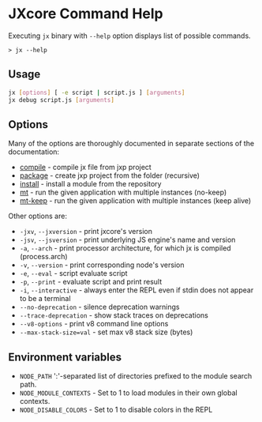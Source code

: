 
# JXcore Command Help

Executing `jx` binary with `--help` option displays list of possible commands.

    > jx --help

## Usage

```bash
jx [options] [ -e script | script.js ] [arguments]
jx debug script.js [arguments]
```

## Options

Many of the options are thoroughly documented in separate sections of the documentation:

* [compile](jxcore-feature-packaging-code-protection.html#jxcore_features_package_manager_compile) - compile jx file from jxp project
* [package](jxcore-feature-packaging-code-protection.html#jxcore_features_package_manager_package) - create jxp project from the folder (recursive)
* [install](jxcore-command-install.html) - install a module from the repository
* [mt](jxcore-command-mt.html) - run the given application with multiple instances (no-keep)
* [mt-keep](jxcore-command-mt.html) - run the given application with multiple instances (keep alive)

Other options are:

* `-jxv`, `--jxversion` - print jxcore's version
* `-jsv`, `--jsversion` - print underlying JS engine's name and version
* `-a`, `--arch` - print processor architecture, for which jx is compiled (process.arch)
* `-v`, `--version` - print corresponding node's version
* `-e`, `--eval` - script evaluate script
* `-p`, `--print` - evaluate script and print result
* `-i`, `--interactive` - always enter the REPL even if stdin does not appear to be a terminal
* `--no-deprecation` - silence deprecation warnings
* `--trace-deprecation` - show stack traces on deprecations
* `--v8-options` - print v8 command line options
* `--max-stack-size=val` - set max v8 stack size (bytes)

## Environment variables

* `NODE_PATH`              ':'-separated list of directories prefixed to the module search path.
* `NODE_MODULE_CONTEXTS`   - Set to 1 to load modules in their own global contexts.
* `NODE_DISABLE_COLORS`    - Set to 1 to disable colors in the REPL
